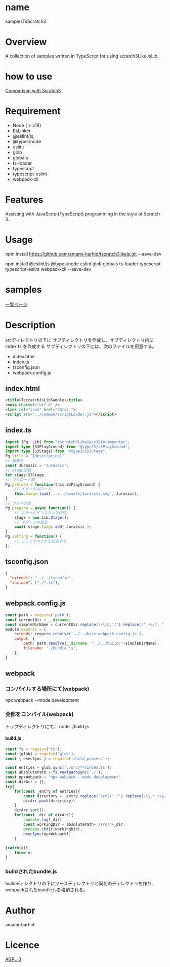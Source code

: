# name

samplesTsScratch3

# Overview
A collection of samples written in TypeScript for using scratch3LikeJsLib.

# how to use 

[Comparison with Scratch3](./documents/)

# Requirement

- Node ( > v18)
- EsLinker
- @eslint/js, 
- @types/node
- eslint
- glob
- globals
- ts-loader
- typescript
- typescript-eslint
- webpack-cli

# Features

Assisting with JavaScript(TypeScript) programming in the style of Scratch 3.

# Usage

npm install https://github.com/amami-harhid/tscratch3likejs.git --save-dev 

npm install @eslint/js @types/node eslint glob globals ts-loader typescript typescript-eslint webpack-cli --save-dev

# samples

[一覧ページ](https://amami-harhid.github.io/samplesTsScratch3/src/)

# Description

srcディレクトリの下に サブディレクトリを作成し、サブディレクトリ内に index.ts を作成する
サブディレクトリの下には、次のファイルを用意する。

- index.html
- index.ts
- tsconfig.json
- webpack.config.js

## index.html
```html
<title>TscratchJsLibSample</title>
<meta charset="utf-8" />
<link rel="icon" href="data:,">
<script src="../common/scriptLoader.js"></script>
```
## index.ts
```typescript
import {Pg, Lib} from "tscratch3likejs/s3lib-importer";
import type {S3PlayGround} from "@typeJS/s3PlayGround";
import type {S3Stage} from "@typeJS/s3Stage";
Pg.title = "[description]"
// 画像名
const Jurassic = "Jurassic";
// Stage変数
let stage:S3Stage;
// プレロード部
Pg.preload = function(this:S3PlayGround) {
    // イメージのロード
    this.Image.load('../../assets/Jurassic.svg', Jurassic);
}
// プリペア部
Pg.prepare = async function() {
    // ステージインスタンス作成
    stage = new Lib.Stage();
    // イメージの設定
    await stage.Image.add( Jurassic );
}
Pg.setting = function() {
    // ここでイベントを記述する
};
```
## tsconfig.json
```json
{
  "extends": "../../tsconfig",
  "include": ["./*.ts"],
}
```
## webpack.config.js

```javascript
const path = require('path');
const currentDir = __dirname;
const simpleDirName = currentDir.replace(/\\/g,'/').replace(/^.+\//, '');
module.exports = {
    extends: require.resolve('../../base-webpack.config.js'),
    output: {
        path: path.resolve(__dirname, "../../build/"+simpleDirName),
        filename: './bundle.js',
    },
}
```
## webpack
### コンパイルする場所にて(webpack)
npx webpack --mode development

### 全部をコンパイル(webpack)

トップディレクトリにて、
node ./build.js

#### build.js

```javascript
const fs = require('fs');
const {glob} = require('glob');
const { execSync } = require('child_process');

const entries = glob.sync('./src/**/index.ts');
const absolutePath = fs.realpathSync('./');
const npxWebpack = "npx webpack --mode development"
const dirArr = [];
try{
    for(const _entry of entries){
        const directory = _entry.replace('src\\','').replace(/\\.*.ts$/,'');
        dirArr.push(directory);
    }
    dirArr.sort();
    for(const _dir of dirArr){
        console.log(_dir)
        const workingDir = absolutePath+'/src/'+_dir;
        process.chdir(workingDir);
        execSync(npxWebpack);
    }
    
}catch(e){
    throw e;
}
```

### buildされたbundle.js

buildディレクトリの下にソースディレクトリと同名のディレクトリを作り、webpackされたbundle.jsを格納される。

# Author

amami-harhid

# Licence

[AGPL-3](https://www.gnu.org/licenses/agpl-3.0.en.html)

